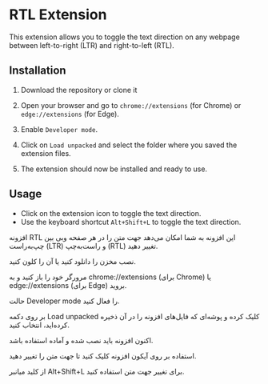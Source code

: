 # RTL Extension

This extension allows you to toggle the text direction on any webpage between left-to-right (LTR) and right-to-left (RTL).

## Installation

1. Download the repository or clone it

2. Open your browser and go to `chrome://extensions` (for Chrome) or `edge://extensions` (for Edge).

3. Enable `Developer mode`.

4. Click on `Load unpacked` and select the folder where you saved the extension files.

5. The extension should now be installed and ready to use.

## Usage

- Click on the extension icon to toggle the text direction.
- Use the keyboard shortcut `Alt+Shift+L` to toggle the text direction.


افزونه RTL
این افزونه به شما امکان می‌دهد جهت متن را در هر صفحه وبی بین چپ‌به‌راست (LTR) و راست‌به‌چپ (RTL) تغییر دهید.

نصب
مخزن را دانلود کنید یا آن را کلون کنید.

مرورگر خود را باز کنید و به chrome://extensions (برای Chrome) یا edge://extensions (برای Edge) بروید.

حالت Developer mode را فعال کنید.

بر روی دکمه Load unpacked کلیک کرده و پوشه‌ای که فایل‌های افزونه را در آن ذخیره کرده‌اید، انتخاب کنید.

اکنون افزونه باید نصب شده و آماده استفاده باشد.

استفاده
بر روی آیکون افزونه کلیک کنید تا جهت متن را تغییر دهید.

از کلید میانبر Alt+Shift+L برای تغییر جهت متن استفاده کنید.
